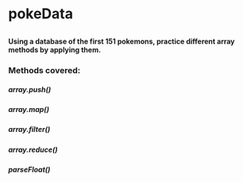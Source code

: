# pokeData
##
#### Using a database of the first 151 pokemons, practice different array methods by applying them.
#####
### Methods covered:
####
##### array.push()
##### array.map()
##### array.filter()
##### array.reduce()
#####
##### parseFloat()
